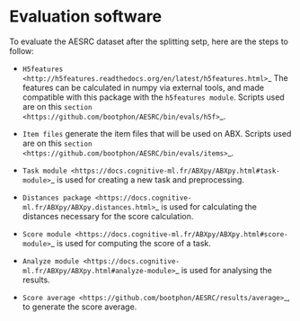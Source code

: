 
Evaluation software
=====================
To evaluate the AESRC dataset after the splitting setp, here are the steps to follow:
- `H5features <http://h5features.readthedocs.org/en/latest/h5features.html>`_ The features can be calculated in numpy via external tools, and made compatible with this package with the `h5features module`. Scripts used are on this `section <https://github.com/bootphon/AESRC/bin/evals/h5f>`_.    
    
- `Item files` generate the item files that will be used on ABX. Scripts used are on this `section <https://github.com/bootphon/AESRC/bin/evals/items>`_. 
    
- `Task module <https://docs.cognitive-ml.fr/ABXpy/ABXpy.html#task-module>`_ is used for creating a new task and preprocessing.
    
- `Distances package <https://docs.cognitive-ml.fr/ABXpy/ABXpy.distances.html>`_ is used for calculating the distances necessary for the score calculation.
    
- `Score module <https://docs.cognitive-ml.fr/ABXpy/ABXpy.html#score-module>`_ is used for computing the score of a task.
    
- `Analyze module <https://docs.cognitive-ml.fr/ABXpy/ABXpy.html#analyze-module>`_ is used for analysing the results. 
    
- `Score average <https://github.com/bootphon/AESRC/results/average>`_, to generate the score average. 
    
